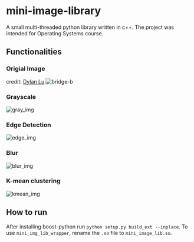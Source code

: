 # mini-image-library  

A small multi-threaded python library written in c++. The project was intended for Operating Systems course.

## Functionalities 

### Origial Image 
credit: [Dylan Lu](https://unsplash.com/@dylanluu)
![bridge-b](https://user-images.githubusercontent.com/75425384/140611598-0c360cc3-4032-44b7-8ada-458e9800fb66.jpg)

### Grayscale
![gray_img](https://user-images.githubusercontent.com/75425384/140611587-ba173192-2a01-48c4-8845-63974f921c92.jpg)

### Edge Detection 
![edge_img](https://user-images.githubusercontent.com/75425384/140611586-193139f0-ca3e-4d39-8b2a-9a5f18ac3ec1.jpg)

### Blur 
![blur_img](https://user-images.githubusercontent.com/75425384/140611548-85d4627d-792e-469b-a142-f108bdc7bcf7.jpg)

### K-mean clustering
![kmean_img](https://user-images.githubusercontent.com/75425384/140611589-e0de4282-0097-442f-88fc-753f813476db.jpg)

## How to run

After installing boost-python run `python setup.py build_ext --inplace`. To use `mini_img_lib_wrapper`, rename the `.so` file to `mini_image_lib.so`.

